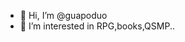 - 👋 Hi, I’m @guapoduo
- 👀 I’m interested in RPG,books,QSMP..
  
<!---
guapoduo/guapoduo is a ✨ special ✨ repository because its `README.md` (this file) appears on your GitHub profile.
You can click the Preview link to take a look at your changes.
--->
